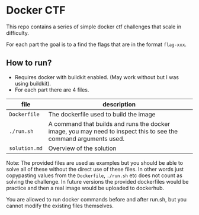# Docker CTF
This repo contains a series of simple docker ctf challenges that scale in difficulty. 

For each part the goal is to a find the flags that are in the format `flag-xxx`.

## How to run?
- Requires docker with buildkit enabled. (May work without but I was using buildkit).
- For each part there are 4 files.  


| file | description |
| ----- | ------ |
`Dockerfile` |The dockerfile used to build the image
|`./run.sh` | A command that builds and runs the docker image, you may need to inspect this to see the command arguments used. 
|`solution.md` | Overview of the solution

Note: The provided files are used as examples but you should be able to solve all of these without the direct use of these files. In other words just copypasting values from the `Dockerfile`, `./run.sh` etc does not count as solving the challenge. In future versions the provided dockerfiles would be practice and then a real image would be uploaded to dockerhub. 

You are allowed to run docker commands before and after run.sh, but you cannot modify the existing files themselves.
